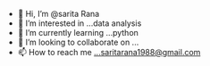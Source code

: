 - 👋 Hi, I’m @sarita Rana
- 👀 I’m interested in ...data analysis
- 🌱 I’m currently learning ...python
- 💞️ I’m looking to collaborate on ...
- 📫 How to reach me ...saritarana1988@gmail.com

<!---
sari-tech/sari-tech is a ✨ special ✨ repository because its `README.md` (this file) appears on your GitHub profile.
You can click the Preview link to take a look at your changes.
--->
